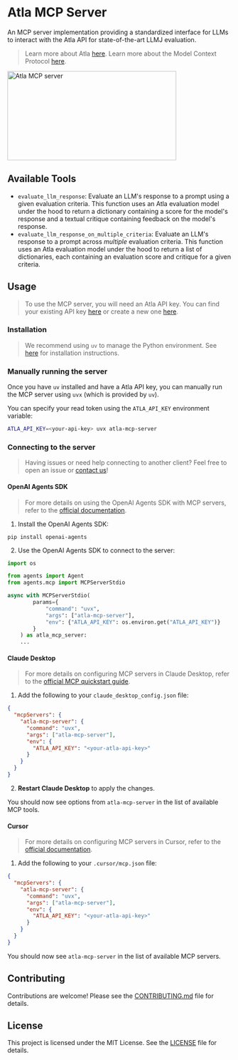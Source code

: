 # Atla MCP Server

An MCP server implementation providing a standardized interface for LLMs to interact with the Atla API for state-of-the-art LLMJ evaluation.

> Learn more about Atla [here](https://www.docs.atla-ai.com). Learn more about the Model Context Protocol [here](https://modelcontextprotocol.io).

<a href="https://glama.ai/mcp/servers/@atla-ai/atla-mcp-server">
  <img width="380" height="200" src="https://glama.ai/mcp/servers/@atla-ai/atla-mcp-server/badge" alt="Atla MCP server" />
</a>

## Available Tools

- `evaluate_llm_response`: Evaluate an LLM's response to a prompt using a given evaluation criteria. This function uses an Atla evaluation model under the hood to return a dictionary containing a score for the model's response and a textual critique containing feedback on the model's response.
- `evaluate_llm_response_on_multiple_criteria`: Evaluate an LLM's response to a prompt across _multiple_ evaluation criteria. This function uses an Atla evaluation model under the hood to return a list of dictionaries, each containing an evaluation score and critique for a given criteria.

## Usage

> To use the MCP server, you will need an Atla API key. You can find your existing API key [here](https://www.atla-ai.com/sign-in) or create a new one [here](https://www.atla-ai.com/sign-up).

### Installation

> We recommend using `uv` to manage the Python environment. See [here](https://docs.astral.sh/uv/getting-started/installation/) for installation instructions.

### Manually running the server

Once you have `uv` installed and have a Atla API key, you can manually run the MCP server using `uvx` (which is provided by `uv`).

You can specify your read token using the `ATLA_API_KEY` environment variable:

```bash
ATLA_API_KEY=<your-api-key> uvx atla-mcp-server
```

### Connecting to the server

> Having issues or need help connecting to another client? Feel free to open an issue or [contact us](mailto:support@atla-ai.com)!

#### OpenAI Agents SDK

> For more details on using the OpenAI Agents SDK with MCP servers, refer to the [official documentation](https://openai.github.io/openai-agents-python/).

1. Install the OpenAI Agents SDK:

```shell
pip install openai-agents
```

2. Use the OpenAI Agents SDK to connect to the server:

```python
import os

from agents import Agent
from agents.mcp import MCPServerStdio

async with MCPServerStdio(
        params={
            "command": "uvx",
            "args": ["atla-mcp-server"],
            "env": {"ATLA_API_KEY": os.environ.get("ATLA_API_KEY")}
        }
    ) as atla_mcp_server:
    ...
```

#### Claude Desktop

> For more details on configuring MCP servers in Claude Desktop, refer to the [official MCP quickstart guide](https://modelcontextprotocol.io/quickstart/user).

1. Add the following to your `claude_desktop_config.json` file:

```json
{
  "mcpServers": {
    "atla-mcp-server": {
      "command": "uvx",
      "args": ["atla-mcp-server"],
      "env": {
        "ATLA_API_KEY": "<your-atla-api-key>"
      }
    }
  }
}
```

2. **Restart Claude Desktop** to apply the changes.

You should now see options from `atla-mcp-server` in the list of available MCP tools.

#### Cursor

> For more details on configuring MCP servers in Cursor, refer to the [official documentation](https://docs.cursor.com/context/model-context-protocol).

1. Add the following to your `.cursor/mcp.json` file:

```json
{
  "mcpServers": {
    "atla-mcp-server": {
      "command": "uvx",
      "args": ["atla-mcp-server"],
      "env": {
        "ATLA_API_KEY": "<your-atla-api-key>"
      }
    }
  }
}
```

You should now see `atla-mcp-server` in the list of available MCP servers.

## Contributing

Contributions are welcome! Please see the [CONTRIBUTING.md](CONTRIBUTING.md) file for details.

## License

This project is licensed under the MIT License. See the [LICENSE](LICENSE) file for details.

